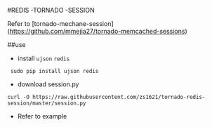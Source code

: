 #REDIS -TORNADO -SESSION

Refer to [tornado-mechane-session] (https://github.com/mmejia27/tornado-memcached-sessions)

##use

 - install `ujson` `redis`  


```
 sudo pip install ujson redis
```
 - download session.py

```
curl -O https://raw.githubusercontent.com/zs1621/tornado-redis-session/master/session.py
```

 - Refer to example




